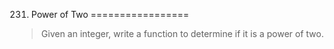 231. Power of Two
=================

> Given an integer, write a function to determine if it is a power of two.
